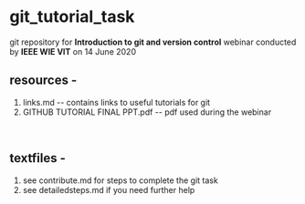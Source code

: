 # git_tutorial_task
git repository for <b>Introduction to git and version control</b> webinar conducted by <b>IEEE WIE VIT</b> on 14 June 2020</br>

## resources -
<ol>
  <li>links.md -- contains links to useful tutorials for git</li>
  <li>GITHUB TUTORIAL FINAL PPT.pdf -- pdf used during the webinar</li>
  </ol>
 <br/>


## textfiles -
<ol>
  <li>see contribute.md for steps to complete the git task</li>
  <li>see detailedsteps.md if you need further help</li>
 </ol>



